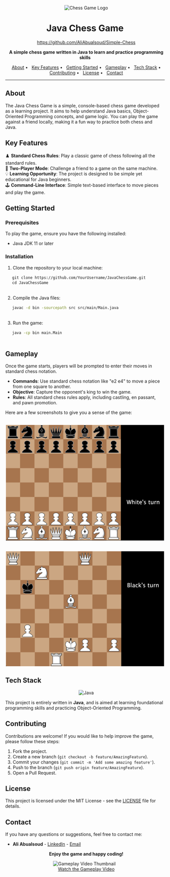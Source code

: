 <p align="center">
  <img src="./images/Logo.png" alt="Chess Game Logo" width="100">
</p>

<h1 align="center">Java Chess Game</h1>

<p align="center">
  <a href="https://github.com/AliAbualsoud/Simple-Chess">https://github.com/AliAbualsoud/Simple-Chess</a>
</p>

<p align="center">
  <strong>A simple chess game written in Java to learn and practice programming skills</strong>
</p>

<p align="center">
  <a href="#about">About</a> •
  <a href="#key-features">Key Features</a> •
  <a href="#getting-started">Getting Started</a> •
  <a href="#gameplay">Gameplay</a> •
  <a href="#tech-stack">Tech Stack</a> •
  <a href="#contributing">Contributing</a> •
  <a href="#license">License</a> •
  <a href="#contact">Contact</a>
</p>

---

## About

The Java Chess Game is a simple, console-based chess game developed as a learning project. It aims to help understand Java basics, Object-Oriented Programming concepts, and game logic. You can play the game against a friend locally, making it a fun way to practice both chess and Java.

## Key Features

♟️ **Standard Chess Rules**: Play a classic game of chess following all the standard rules.<br>
🤖 **Two-Player Mode**: Challenge a friend to a game on the same machine.<br>
💡 **Learning Opportunity**: The project is designed to be simple yet educational for Java beginners.<br>
🕹️ **Command-Line Interface**: Simple text-based interface to move pieces and play the game.

## Getting Started

### Prerequisites

To play the game, ensure you have the following installed:

- Java JDK 11 or later

### Installation

1. Clone the repository to your local machine:

```bash
   git clone https://github.com/YourUsername/JavaChessGame.git
   cd JavaChessGame
   
```

2. Compile the Java files:

```bash
   javac -d bin -sourcepath src src/main/Main.java
   
```

3. Run the game:

```bash
   java -cp bin main.Main
   
```

## Gameplay

Once the game starts, players will be prompted to enter their moves in standard chess notation.

- **Commands**: Use standard chess notation like "e2 e4" to move a piece from one square to another.
- **Objective**: Capture the opponent's king to win the game.
- **Rules**: All standard chess rules apply, including castling, en passant, and pawn promotion.

Here are a few screenshots to give you a sense of the game:

<p align="center">
  <img src="images/board_image.png" alt="Gameplay Screenshot 1" width="500">
</p>

<p align="center">
  <img src="images/board_image2.png" alt="Gameplay Screenshot 2" width="500">
</p>

## Tech Stack

<p align="center">
  <img src="https://img.shields.io/badge/Java-007396?style=for-the-badge&logo=java&logoColor=white" alt="Java">
</p>

This project is entirely written in **Java**, and is aimed at learning foundational programming skills and practicing Object-Oriented Programming.

## Contributing

Contributions are welcome! If you would like to help improve the game, please follow these steps:

1. Fork the project.
2. Create a new branch (`git checkout -b feature/AmazingFeature`).
3. Commit your changes (`git commit -m 'Add some amazing feature'`).
4. Push to the branch (`git push origin feature/AmazingFeature`).
5. Open a Pull Request.

## License

This project is licensed under the MIT License - see the [LICENSE](LICENSE) file for details.

## Contact

If you have any questions or suggestions, feel free to contact me:

- **Ali Abualsoud** - [LinkedIn](https://linkedin.com/in/YourProfile) - [Email](mailto:your.email@example.com)

<p align="center">
  <strong>Enjoy the game and happy coding!</strong>
</p>

<p align="center">
  <img src="./images/video-thumbnail.png" alt="Gameplay Video Thumbnail" width="500">
  <br>
  <a href="https://youtu.be/your-game-video-link">Watch the Gameplay Video</a>
</p>
